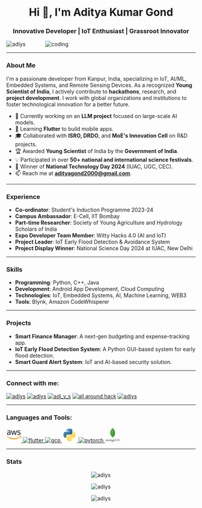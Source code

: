 <h1 align="center">Hi 👋, I'm Aditya Kumar Gond</h1>
<h3 align="center">Innovative Developer | IoT Enthusiast | Grassroot Innovator</h3>

<img align='right' alt='coding' width='400' src='https://miro.medium.com/v2/resize:fit:1360/1*VON9gHTrzeHZbHfXsqfzEA.gif'>

<p align="left"> 
  <img src="https://komarev.com/ghpvc/?username=adiys&label=Profile%20views&color=0e75b6&style=flat" alt="adiys" /> 
</p>

---

### About Me
I'm a passionate developer from Kanpur, India, specializing in IoT, AI/ML, Embedded Systems, and Remote Sensing Devices. As a recognized <strong>Young Scientist of India</strong>, I actively contribute to <strong>hackathons</strong>, research, and <strong>project development</strong>. I work with global organizations and institutions to foster technological innovation for a better future.

- 🔭 Currently working on an **LLM project** focused on large-scale AI models.  
- 🌱 Learning **Flutter** to build mobile apps.  
- 🎓 Collaborated with **ISRO, DRDO**, and **MoE's Innovation Cell** on R&D projects.  
- 🏆 Awarded **Young Scientist** of India by the **Government of India**.  
- 💡 Participated in over **50+ national and international science festivals**.  
- 🏅 Winner of **National Technology Day 2024** (IUAC, UGC, CEC).  
- 📫 Reach me at **adityagond2000@gmail.com**.  

---

### **Experience**
- **Co-ordinator**: Student's Induction Programme 2023-24  
- **Campus Ambassador**: E-Cell, IIT Bombay  
- **Part-time Researcher**: Society of Young Agriculture and Hydrology Scholars of India  
- **Expo Developer Team Member**: Witty Hacks 4.0 (AI and IoT)  
- **Project Leader**: IoT Early Flood Detection & Avoidance System  
- **Project Display Winner**: National Science Day 2024 at IUAC, New Delhi  

---

### **Skills**
- **Programming**: Python, C++, Java  
- **Development**: Android App Development, Cloud Computing  
- **Technologies**: IoT, Embedded Systems, AI, Machine Learning, WEB3  
- **Tools**: Blynk, Amazon CodeWhisperer  

---

### **Projects**
- **Smart Finance Manager**: A next-gen budgeting and expense-tracking app.  
- **IoT Early Flood Detection System**: A Python GUI-based system for early flood detection.  
- **Smart Guard Alert System**: IoT and AI-based security solution.  

---

<h3 align="left">Connect with me:</h3>
<p align="left">
  <a href="https://x.com/adii_y_s" target="blank"><img src="https://raw.githubusercontent.com/rahuldkjain/github-profile-readme-generator/master/src/images/icons/Social/twitter.svg" alt="adiys" height="30" width="40" /></a>
  <a href="https://fb.com/adiys" target="blank"><img src="https://raw.githubusercontent.com/rahuldkjain/github-profile-readme-generator/master/src/images/icons/Social/facebook.svg" alt="adiys" height="30" width="40" /></a>
  <a href="https://instagram.com/adi_y_s" target="blank"><img src="https://raw.githubusercontent.com/rahuldkjain/github-profile-readme-generator/master/src/images/icons/Social/instagram.svg" alt="adi_y_s" height="30" width="40" /></a>
  <a href="https://www.youtube.com/@AllAroundScience_ys" target="blank"><img src="https://raw.githubusercontent.com/rahuldkjain/github-profile-readme-generator/master/src/images/icons/Social/youtube.svg" alt="all around hack" height="30" width="40" /></a>
  <a href="https://www.hackerrank.com/adiys" target="blank"><img src="https://raw.githubusercontent.com/rahuldkjain/github-profile-readme-generator/master/src/images/icons/Social/hackerrank.svg" alt="adiys" height="30" width="40" /></a>
</p>

---

<h3 align="left">Languages and Tools:</h3>
<p align="left">
  <a href="https://aws.amazon.com" target="_blank" rel="noreferrer"> <img src="https://raw.githubusercontent.com/devicons/devicon/master/icons/amazonwebservices/amazonwebservices-original-wordmark.svg" alt="aws" width="40" height="40"/> </a> 
  <a href="https://flutter.dev" target="_blank" rel="noreferrer"> <img src="https://www.vectorlogo.zone/logos/flutterio/flutterio-icon.svg" alt="flutter" width="40" height="40"/> </a> 
  <a href="https://cloud.google.com" target="_blank" rel="noreferrer"> <img src="https://www.vectorlogo.zone/logos/google_cloud/google_cloud-icon.svg" alt="gcp" width="40" height="40"/> </a> 
  <a href="https://www.python.org" target="_blank" rel="noreferrer"> <img src="https://raw.githubusercontent.com/devicons/devicon/master/icons/python/python-original.svg" alt="python" width="40" height="40"/> </a> 
  <a href="https://pytorch.org/" target="_blank" rel="noreferrer"> <img src="https://www.vectorlogo.zone/logos/pytorch/pytorch-icon.svg" alt="pytorch" width="40" height="40"/> </a> 
  <a href="https://www.mongodb.com/" target="_blank" rel="noreferrer"> <img src="https://raw.githubusercontent.com/devicons/devicon/master/icons/mongodb/mongodb-original-wordmark.svg" alt="mongodb" width="40" height="40"/> </a> 
</p>

---

### **Stats**
<p align="center">
  <img src="https://github-readme-stats.vercel.app/api/top-langs?username=adiys&show_icons=true&locale=en&layout=compact" alt="adiys" />
</p>
<p align="center">
  <img src="https://github-readme-stats.vercel.app/api?username=adiys&show_icons=true&locale=en" alt="adiys" />
</p>
<p align="center">
  <img src="https://github-readme-streak-stats.herokuapp.com/?user=adiys" alt="adiys" />
</p>
